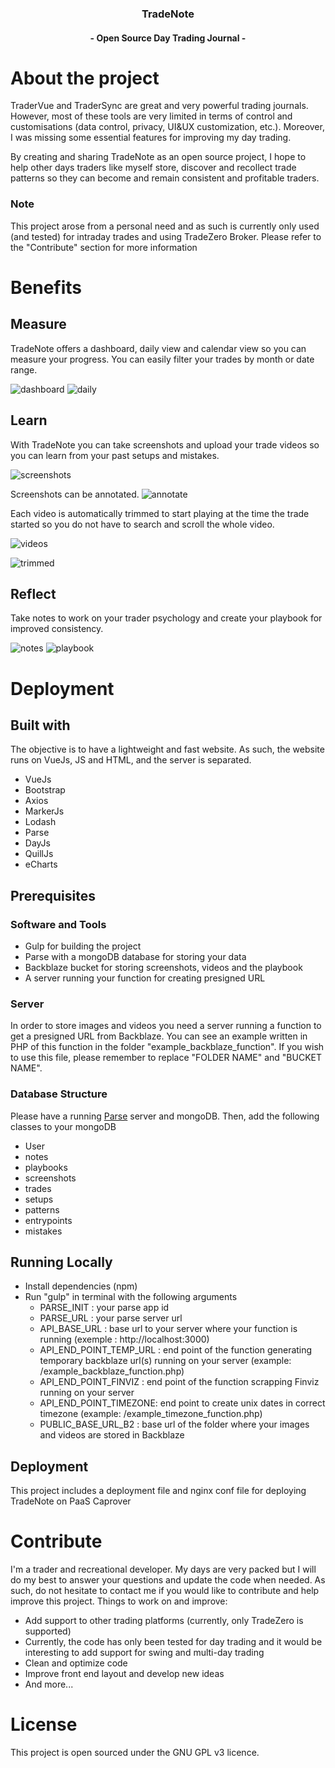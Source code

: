 
<h3 align="center">TradeNote</h3>
<h4 align="center">- Open Source Day Trading Journal -</h4>


# About the project
TraderVue and TraderSync are great and very powerful trading journals. However, most of these tools are very limited in terms of control and customisations (data control, privacy, UI&UX customization, etc.). Moreover, I was missing some essential features for improving my day trading.

By creating and sharing TradeNote as an open source project, I hope to help other days traders like myself store, discover and recollect trade patterns so they can become and remain consistent and profitable traders.

### Note
This project arose from a personal need and as such is currently only used (and tested) for intraday trades and using TradeZero Broker. Please refer to the "Contribute" section for more information

# Benefits
## Measure
TradeNote offers a dashboard, daily view and calendar view so you can measure your progress. You can easily filter your trades by month or date range.

![dashboard](https://f003.backblazeb2.com/file/7ak-public/tradenote/dashboard.png "Dashboard")
![daily](https://f003.backblazeb2.com/file/7ak-public/tradenote/daily.png "Daily")


## Learn
With TradeNote you can take screenshots and upload your trade videos so you can learn from your past setups and mistakes. 

![screenshots](https://f003.backblazeb2.com/file/7ak-public/tradenote/screenshots.png "Screenshots")

Screenshots can be annotated.
![annotate](https://f003.backblazeb2.com/file/7ak-public/tradenote/annotate.png "annotate")

Each video is automatically trimmed to start playing at the time the trade started so you do not have to search and scroll the whole video.

![videos](https://f003.backblazeb2.com/file/7ak-public/tradenote/videos.png "Videos")

![trimmed](https://f003.backblazeb2.com/file/7ak-public/tradenote/trimmed.png "Trimmed")

## Reflect
Take notes to work on your trader psychology and create your playbook for improved consistency.

![notes](https://f003.backblazeb2.com/file/7ak-public/tradenote/notes.png "Notes")
![playbook](https://f003.backblazeb2.com/file/7ak-public/tradenote/playbook.png "Playbook")

# Deployment
## Built with
The objective is to have a lightweight and fast website. As such, the website runs on VueJs, JS and HTML, and the server is separated.
- VueJs
- Bootstrap
- Axios
- MarkerJs
- Lodash
- Parse
- DayJs
- QuillJs
- eCharts

## Prerequisites
### Software and Tools
- Gulp for building the project
- Parse with a mongoDB database for storing your data
- Backblaze bucket for storing screenshots, videos and the playbook
- A server running your function for creating presigned URL

### Server
In order to store images and videos you need a server running a function to get a presigned URL from Backblaze. You can see an example written in PHP of this function in the folder "example_backblaze_function". If you wish to use this file, please remember to replace "FOLDER NAME" and "BUCKET NAME".

### Database Structure
Please have a running [Parse](https://parseplatform.org/ "Parse") server and mongoDB. Then, add the following classes to your mongoDB
- User
- notes
- playbooks
- screenshots
- trades
- setups
- patterns
- entrypoints
- mistakes

## Running Locally
- Install dependencies (npm)
- Run "gulp" in terminal with the following arguments
  - PARSE_INIT : your parse app id
  - PARSE_URL : your parse server url
  - API_BASE_URL : base url to your server where your function is running (exemple : http://localhost:3000)
  - API_END_POINT_TEMP_URL : end point of the function generating temporary backblaze url(s) running on your server (example: /example_backblaze_function.php)
  - API_END_POINT_FINVIZ : end point of the function scrapping Finviz running on your server
  - API_END_POINT_TIMEZONE: end point to create unix dates in correct timezone (example: /example_timezone_function.php)
  - PUBLIC_BASE_URL_B2 : base url of the folder where your images and videos are stored in Backblaze

## Deployment
This project includes a deployment file and nginx conf file for deploying TradeNote on PaaS Caprover

# Contribute
I'm a trader and recreational developer. My days are very packed but I will do my best to answer your questions and update the code when needed. As such, do not hesitate to contact me if you would like to contribute and help improve this project. Things to work on and improve:
- Add support to other trading platforms (currently, only TradeZero is supported)
- Currently, the code has only been tested for day trading and it would be interesting to add support for swing and multi-day trading
- Clean and optimize code
- Improve front end layout and develop new ideas
- And more...

# License
This project is open sourced under the GNU GPL v3 licence.

